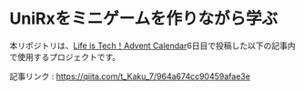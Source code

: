 # UniRxをミニゲームを作りながら学ぶ

本リポジトリは、[Life is Tech！Advent Calendar](https://qiita.com/advent-calendar/2020/life-is-tech)6日目で投稿した以下の記事内で使用するプロジェクトです。

記事リンク : https://qiita.com/t_Kaku_7/964a674cc90459afae3e
